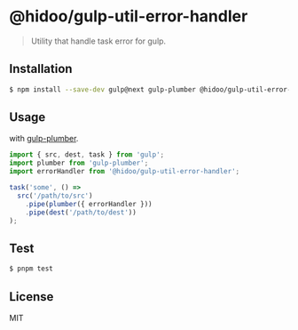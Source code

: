 # @hidoo/gulp-util-error-handler

> Utility that handle task error for gulp.

## Installation

```sh
$ npm install --save-dev gulp@next gulp-plumber @hidoo/gulp-util-error-handler
```

## Usage

with [gulp-plumber](https://www.npmjs.com/package/gulp-plumber).

```js
import { src, dest, task } from 'gulp';
import plumber from 'gulp-plumber';
import errorHandler from '@hidoo/gulp-util-error-handler';

task('some', () =>
  src('/path/to/src')
    .pipe(plumber({ errorHandler }))
    .pipe(dest('/path/to/dest'))
);
```

## Test

```sh
$ pnpm test
```

## License

MIT
